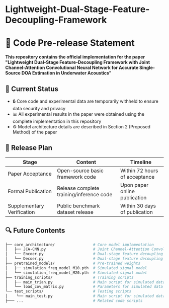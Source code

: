 # Lightweight-Dual-Stage-Feature-Decoupling-Framework
# 🧠 Code Pre-release Statement  

**This repository contains the official implementation for the paper "Lightweight Dual-Stage Feature-Decoupling Framework with Joint Channel-Attention Convolutional Neural Network for Accurate Single-Source DOA Estimation in Underwater Acoustics"**  

## 📜 Current Status  
- 🔒 Core code and experimental data are temporarily withheld to ensure data security and privacy  
- 📊 All experimental results in the paper were obtained using the complete implementation in this repository  
- ⚙️ Model architecture details are described in Section 2 (Proposed Method) of the paper  

## 🚀 Release Plan  
| Stage | Content | Timeline |
|-------|---------|----------|
| Paper Acceptance | Open-source basic framework code | Within 72 hours of acceptance |
| Formal Publication | Release complete training/inference code | Upon paper online publication |
| Supplementary Verification | Public benchmark dataset release | Within 30 days of publication |

## 🔍 Future Contents  
```bash
├── core_architecture/                 # Core model implementation
│   ├── JCA-CNN.py                     # Joint Channel-Attention Convolutional Module
│   └── Encoer.py                      # Dual-stage feature decoupling framework-Encoder
│   └── Decoer.py                      # Dual-stage feature decoupling framework-Decoder
├── pretrained_models/                 # Pre-trained weights
│   ├── simulation_freq_model_M10.pth  # Simulated signal model
│   └── simulation_freq_model_M20.pth  # Simulated signal model
├── training_scripts/                  # Training scripts
│   ├── main_trian.py                  # Main script for simulated data training
│   └── load_cov_matrix.py             # Parameters for simulated data loading
└── test_scripts/                      # Testing scripts
│    └── main_test.py                  # Main script for simulated data testing
├─── ...                               # Related code scripts
